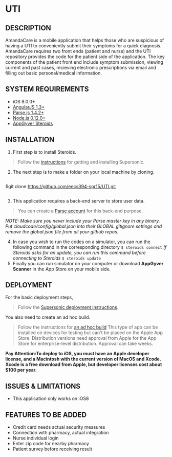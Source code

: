 # UTI

## DESCRIPTION
AmandaCare is a mobile application that helps those who are suspicious of having a UTI to conveniently submit their symptoms for a quick diagnosis. AmandaCare requires two front ends (patient and nurse) and the UTI repository provides the code for the patient side of the application. The key components of the patient front end include symptom submission, viewing current and past cases, recieving electronic prescriptions via email and filling out basic personal/medical information.

## SYSTEM REQUIREMENTS
* iOS 8.0.0+
* [AngularJS 1.3+](https://github.com/angular/angular.js)
* [Parse.js 1.4.2+](https://parse.com/downloads/javascript/parse-1.4.2.min.js)
* [Node.js 0.12.0+](https://nodejs.org/)
* [AppGyver Steroids](http://www.appgyver.com/steroids)

## INSTALLATION

1. First step is to install Steroids.
>Follow the [instructions](https://academy.appgyver.com/installwizard/steps#/home) for getting and installing Supersonic.

2. The next step is to make a folder on your local machine by cloning.
>```bash
$git clone https://github.com/eecs394-spr15/UTI.git
>```
3. This application requires a back-end server to store user data. 
>You can create a [Parse account](https://www.parse.com/signup) for this back-end purpose.

  *NOTE: Make sure you never include your Parse master key in any binary. Put cloudcode/config/global.json into their GLOBAL gitignore settings and remove the global.json file from all your github repos.*

4. In case you wish to run the codes on a simulator, you can run the following command in the corresponding directory
`$ steroids connect`
*If Steroids asks for an update, you can run this command before connecting to Steroids*
`$ steroids update`
5. Finally you can run simulator on your computer or download **AppGyver Scanner** in the App Store on your mobile side.


## DEPLOYMENT

For the basic deployment steps,
>Follow the [Supersonic deployment instructions](http://docs.appgyver.com/tooling/build-service/build-settings/deploying-to-cloud/).

You also need to create an ad hoc build.
>Follow the instructions for [an ad hoc build](http://docs.appgyver.com/tooling/build-service/build-settings/building-a-debug-build/) This type of app can be installed on devices for testing but can't be placed on the Apple App Store. Distribution versions need approval from Apple for the App Store for enterprise-level distribution. Approval can take weeks.

**Pay Attention:To deploy to iOS, you must have an Apple developer license, and a Macintosh with the current version of MacOS and Xcode. Xcode is a free download from Apple, but developer licenses cost about $100 per year.**

## ISSUES & LIMITATIONS
* This application only works on iOS8

## FEATURES TO BE ADDED
* Credit card needs actual security measures
* Connection with pharmacy, actual integration
* Nurse individual login
* Enter zip code for nearby pharmacy
* Patient survey before receiving result
